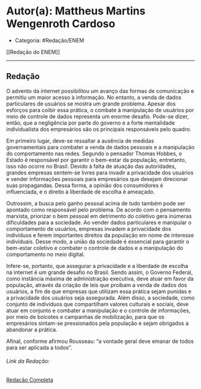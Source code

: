 # Autor(a): Mattheus Martins Wengenroth Cardoso
* Categoria: #Redação/ENEM

[[Redação do ENEM]]

---

## Redação 

O advento da internet possibilitou um avanço das formas de comunicação e permitiu um maior acesso à informação. No entanto, a venda de dados particulares de usuários se mostra um grande problema. Apesar dos esforços para coibir essa prática, o combate à manipulação de usuários por meio de controle de dados representa um enorme desafio. Pode-se dizer, então, que a negligência por parte do governo e a forte mentalidade individualista dos empresários são os principais responsáveis pelo quadro.

Em primeiro lugar, deve-se ressaltar a ausência de medidas governamentais para combater a venda de dados pessoais e a manipulação do comportamento nas redes. Segundo o pensador Thomas Hobbes, o Estado é responsável por garantir o bem-estar da população, entretanto, isso não ocorre no Brasil. Devido à falta de atuação das autoridades, grandes empresas sentem-se livres para invadir a privacidade dos usuários e vender informações pessoais para empresários que desejam direcionar suas propagandas. Dessa forma, a opinião dos consumidores é influenciada, e o direito à liberdade de escolha é ameaçado.

Outrossim, a busca pelo ganho pessoal acima de tudo também pode ser apontado como responsável pelo problema. De acordo com o pensamento marxista, priorizar o bem pessoal em detrimento do coletivo gera inúmeras dificuldades para a sociedade. Ao vender dados particulares e manipular o comportamento de usuários, empresas invadem a privacidade dos indivíduos e ferem importantes direitos da população em nome de interesse individuais. Desse modo, a união da sociedade é essencial para garantir o bem-estar coletivo e combater o controle de dados e a manipulação do comportamento no meio digital.

Infere-se, portanto, que assegurar a privacidade e a liberdade de escolha na internet é um grande desafio no Brasil. Sendo assim, o Governo Federal, como instância máxima de administração executiva, deve atuar em favor da população, através da criação de leis que proíbam a venda de dados dos usuários, a fim de que empresas que utilizam essa prática sejam punidas e a privacidade dos usuários seja assegurada. Além disso, a sociedade, como conjunto de indivíduos que compartilham valores culturais e sociais, deve atuar em conjunto e combater a manipulação e o controle de informações, por meio de boicotes e campanhas de mobilização, para que os empresários sintam-se pressionados pela população e sejam obrigados a abandonar a prática.

Afinal, conforme afirmou Rousseau: “a vontade geral deve emanar de todos para ser aplicada a todos”.

###### Link da Redação: 
[Redação Completa](marginnote3app://note/BD23A96A-05D5-4AA4-8726-2A92226C64B8)

